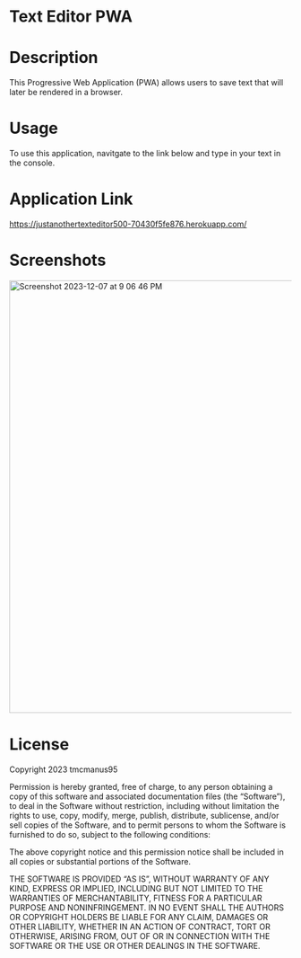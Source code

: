 # Text Editor PWA

# Description

This Progressive Web Application (PWA) allows users to save text that will later be rendered in a browser.

# Usage

To use this application, navitgate to the link below and type in your text in the console.

# Application Link

https://justanothertexteditor500-70430f5fe876.herokuapp.com/

# Screenshots

<img width="770" alt="Screenshot 2023-12-07 at 9 06 46 PM" src="https://github.com/tmcmanus95/Text-Editor-PWA/assets/122508345/aa353651-f5a5-46da-a012-7ddb28db14f0">

# License

Copyright 2023 tmcmanus95

Permission is hereby granted, free of charge, to any person obtaining a copy of this software and associated documentation files (the “Software”), to deal in the Software without restriction, including without limitation the rights to use, copy, modify, merge, publish, distribute, sublicense, and/or sell copies of the Software, and to permit persons to whom the Software is furnished to do so, subject to the following conditions:

The above copyright notice and this permission notice shall be included in all copies or substantial portions of the Software.

THE SOFTWARE IS PROVIDED “AS IS”, WITHOUT WARRANTY OF ANY KIND, EXPRESS OR IMPLIED, INCLUDING BUT NOT LIMITED TO THE WARRANTIES OF MERCHANTABILITY, FITNESS FOR A PARTICULAR PURPOSE AND NONINFRINGEMENT. IN NO EVENT SHALL THE AUTHORS OR COPYRIGHT HOLDERS BE LIABLE FOR ANY CLAIM, DAMAGES OR OTHER LIABILITY, WHETHER IN AN ACTION OF CONTRACT, TORT OR OTHERWISE, ARISING FROM, OUT OF OR IN CONNECTION WITH THE SOFTWARE OR THE USE OR OTHER DEALINGS IN THE SOFTWARE.
